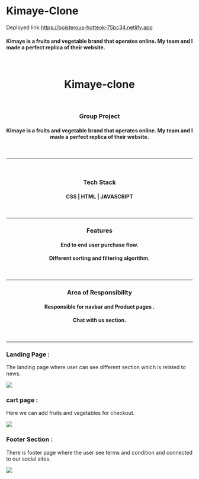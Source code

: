 # Kimaye-Clone
Deployed link:https://boisterous-hotteok-75bc34.netlify.app
<h4>Kimaye is a fruits and vegetable brand that operates online. My team and I made a perfect replica of their website.</h4>

<br>
<h1 align="center" > Kimaye-clone</h1>

<br>



<h3 align="center">Group Project</h3>
<h4 align="center"> Kimaye is a fruits and vegetable brand that operates online. My team and I made a perfect replica of their website.</h4>

<br><hr>
<br>

<h3 align="center">Tech Stack </h3>
<h4 align="center"> CSS | HTML | JAVASCRIPT</h4>

<br><hr>


<h3 align="center">Features</h3>
<h4 align="center">End to end user purchase flow.</h4>
<h4 align="center"> Different sorting and filtering algorithm.</h4>

<br><hr>


<h3 align="center">Area of Responsibility</h3>
<h4 align="center">Responsible for navbar and Product pages .</h4>
<h4 align="center"> Chat with us section.</h4>

<br><hr>
###  Landing Page : 
The landing page where user can see different section which is related to news.

<img src="[https://user-images.githubusercontent.com/101391604/192854244-1da570d5-9c89-4f16-94e3-400c8aa96c02.png](https://github.com/Swapnil28Y/Kimaye-Clone/blob/main/img/homepage.png)"/>

###  cart page : 
Here we can add fruits and vegetables for checkout.  

<img src="[https://user-images.githubusercontent.com/101391604/192855713-b754b973-17a5-4444-8d0e-9ee7f1093cee.png](https://github.com/Swapnil28Y/Kimaye-Clone/blob/main/img/cart.png)"/>

### Footer Section : 
There is footer page where the user see terms and condition and connected to our social sites.

<img src="[https://user-images.githubusercontent.com/101391604/192855771-62d8d72d-ddc4-4563-8457-e3a4a222a87a.png](https://github.com/Swapnil28Y/Kimaye-Clone/blob/main/img/footer.png)"/>

